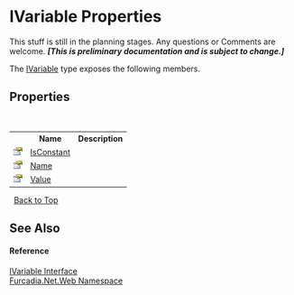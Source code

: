 # IVariable Properties
This stuff is still in the planning stages. Any questions or Comments are welcome. _**\[This is preliminary documentation and is subject to change.\]**_

The <a href="T_Furcadia_Net_Web_IVariable">IVariable</a> type exposes the following members.


## Properties
&nbsp;<table><tr><th></th><th>Name</th><th>Description</th></tr><tr><td>![Public property](media/pubproperty.gif "Public property")</td><td><a href="P_Furcadia_Net_Web_IVariable_IsConstant">IsConstant</a></td><td /></tr><tr><td>![Public property](media/pubproperty.gif "Public property")</td><td><a href="P_Furcadia_Net_Web_IVariable_Name">Name</a></td><td /></tr><tr><td>![Public property](media/pubproperty.gif "Public property")</td><td><a href="P_Furcadia_Net_Web_IVariable_Value">Value</a></td><td /></tr></table>&nbsp;
<a href="#ivariable-properties">Back to Top</a>

## See Also


#### Reference
<a href="T_Furcadia_Net_Web_IVariable">IVariable Interface</a><br /><a href="N_Furcadia_Net_Web">Furcadia.Net.Web Namespace</a><br />